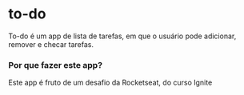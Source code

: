 # to-do

To-do é um app de lista de tarefas, em que o usuário pode adicionar, remover e checar tarefas.

### Por que fazer este app?

Este app é fruto de um desafio da Rocketseat, do curso Ignite
